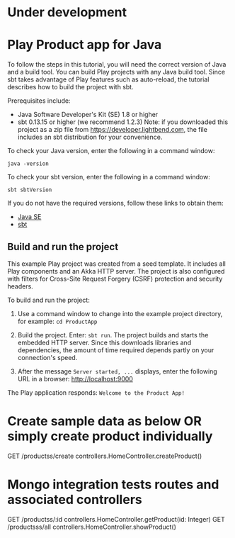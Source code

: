 # Under development
# Play Product app for Java

To follow the steps in this tutorial, you will need the correct version of Java and a build tool. You can build Play projects with any Java build tool. Since sbt takes advantage of Play features such as auto-reload, the tutorial describes how to build the project with sbt. 

Prerequisites include:

* Java Software Developer's Kit (SE) 1.8 or higher
* sbt 0.13.15 or higher (we recommend 1.2.3) Note: if you downloaded this project as a zip file from https://developer.lightbend.com, the file includes an sbt distribution for your convenience.

To check your Java version, enter the following in a command window:

`java -version`

To check your sbt version, enter the following in a command window:

`sbt sbtVersion`

If you do not have the required versions, follow these links to obtain them:

* [Java SE](http://www.oracle.com/technetwork/java/javase/downloads/index.html)
* [sbt](http://www.scala-sbt.org/download.html)

## Build and run the project

This example Play project was created from a seed template. It includes all Play components and an Akka HTTP server. The project is also configured with filters for Cross-Site Request Forgery (CSRF) protection and security headers.

To build and run the project:

1. Use a command window to change into the example project directory, for example: `cd ProductApp`

2. Build the project. Enter: `sbt run`. The project builds and starts the embedded HTTP server. Since this downloads libraries and dependencies, the amount of time required depends partly on your connection's speed.

3. After the message `Server started, ...` displays, enter the following URL in a browser: <http://localhost:9000>

The Play application responds: `Welcome to the Product App!`

# Create sample data as below OR simply create product individually
GET /productss/create                controllers.HomeController.createProduct()

# Mongo integration tests routes and associated controllers
GET /productss/:id                   controllers.HomeController.getProduct(id: Integer)
GET /productsss/all                  controllers.HomeController.showProduct()
